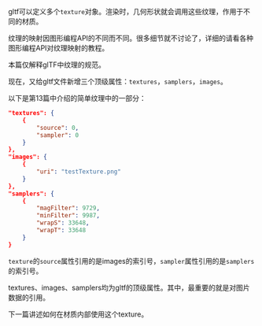 gltf可以定义多个`texture`对象。渲染时，几何形状就会调用这些纹理，作用于不同的材质。

纹理的映射因图形编程API的不同而不同。很多细节就不讨论了，详细的请看各种图形编程API对纹理映射的教程。

本篇仅解释glTF中纹理的规范。

现在，又给gltf文件新增三个顶级属性：`textures`，`samplers`，`images`。

以下是第13篇中介绍的简单纹理中的一部分：

```JSON
"textures": {
    {
	    "source": 0,
    	"sampler": 0
	}
},
"images": {
    {
    	"uri": "testTexture.png"
	}
},
"samplers": {
    {
        "magFilter": 9729,
        "minFilter": 9987,
        "wrapS": 33648,
        "wrapT": 33648
    }
}
```

`texture`的`source`属性引用的是images的索引号，`sampler`属性引用的是`samplers`的索引号。

textures、images、samplers均为gltf的顶级属性。其中，最重要的就是对图片数据的引用。

下一篇讲述如何在材质内部使用这个texture。